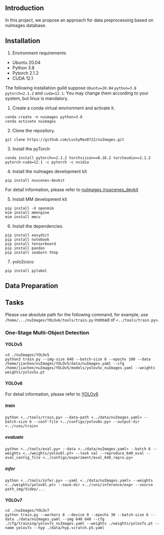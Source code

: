 
## Introduction
In this project, we propose an approach for data preprocessing based on nuImages database.

## Installation
1. Environment requirements

* Ubuntu 20.04
* Python 3.8
* Pytorch 2.1.2
* CUDA 12.1

The following installation guild suppose ``Ubuntu=20.04`` ``python=3.8`` ``pytorch=2.1.2`` and ``cuda=12.1``. You may change them according to your system, but linux is mandatory.

1. Create a conda virtual environment and activate it.
```
conda create -n nuimages python=3.8
conda activate nuimages
```

2. Clone the repository.
```
git clone https://github.com/LuckyMax0722/nuImages.git
```

3. Install the pyTorch
```
conda install pytorch==2.1.2 torchvision==0.16.2 torchaudio==2.1.2 pytorch-cuda=12.1 -c pytorch -c nvidia
```

4. Install the nuImages development kit
```
pip install nuscenes-devkit
```

For detail information, please refer to [nuImages
/nuscenes_devkit](https://github.com/LuckyMax0722/nuImages/blob/51132df94d060667b071b24f462db95cc29c0294/nuscenes_devkit/README.md)

5. Install MM development kit
```
pip install -U openmim
mim install mmengine
mim install mmcv
```
6. Install the dependencies.
```
pip install easydict
pip install notebook
pip install tensorboard
pip install pandas
pip install seaborn thop
```

7. yolo2coco
```
pip install pylabel
```
## Data Preparation

## Tasks
Please use absolute path for the following command, for example, use ``/home/.../nuImages/YOLOv6/tools/train.py`` instead of ``<../tools/train.py>``.
### One-Stage Multi-Object Detection
#### YOLOv5

```
cd ./nuImages/YOLOv5
python3 train.py --img-size 640 --batch-size 6 --epochs 100 --data /home/jiachen/nuImages/YOLOv5/data/nuImages.yaml --cfg /home/jiachen/nuImages/YOLOv5/models/yolov5x_nuImages.yaml --weights weights/yolov5x.pt
```

#### YOLOv6
For detail information, please refer to [YOLOv6](https://github.com/meituan/YOLOv6)

##### train
```angular2html
python <../tools/train.py> --data-path <../data/nuImages.yaml> --batch-size 6 --conf-file <../configs/yolov6n.py> --output-dir <../runs/train>
```

##### evaluate
```angular2html
python <../tools/eval.py> --data <../data/nuImages.yaml> --batch 6 --weights <../weights/yolov6l.pt> --task val --reproduce_640_eval --eval_config_file <../configs/experiment/eval_640_repro.py>
```

##### infer
```angular2html
python <../tools/infer.py> --yaml <../data/nuImages.yaml> --weights <../weights/yolov6l.pt> --save-dir <../runs/inference/exp> --source path_img/Video/...
```

#### YOLOv7
```
cd ./nuImages/YOLOv7
python train.py --workers 8 --device 0 --epochs 30 --batch-size 6 --data ./data/nuImages.yaml --img 640 640 --cfg ./cfg/training/yolov7x_nuImages.yaml --weights ./weights/yolov7x.pt --name yolov7x --hyp ./data/hyp.scratch.p5.yaml
```